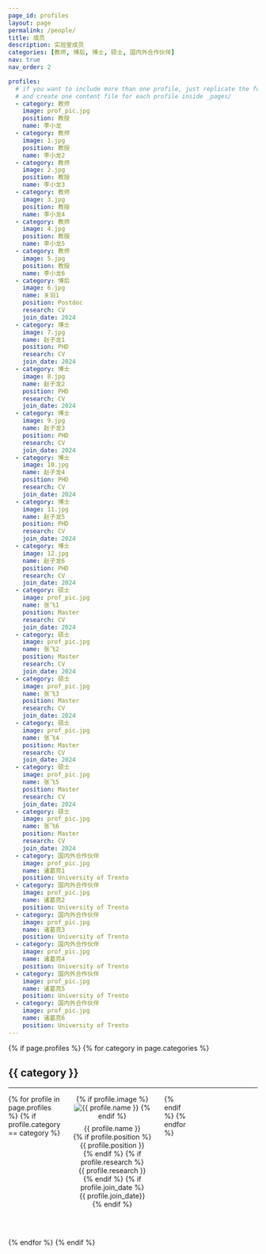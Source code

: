 ```yaml
---
page_id: profiles
layout: page
permalink: /people/
title: 成员
description: 实验室成员
categories: [教师, 博后, 博士, 硕士, 国内外合作伙伴]
nav: true
nav_order: 2

profiles:
  # if you want to include more than one profile, just replicate the following block
  # and create one content file for each profile inside _pages/
  - category: 教师
    image: prof_pic.jpg
    position: 教授
    name: 李小龙
  - category: 教师
    image: 1.jpg
    position: 教授
    name: 李小龙2
  - category: 教师
    image: 2.jpg
    position: 教授
    name: 李小龙3
  - category: 教师
    image: 3.jpg
    position: 教授
    name: 李小龙4
  - category: 教师
    image: 4.jpg
    position: 教授
    name: 李小龙5
  - category: 教师
    image: 5.jpg
    position: 教授
    name: 李小龙6
  - category: 博后
    image: 6.jpg
    name: 关羽1
    position: Postdoc
    research: CV
    join_date: 2024
  - category: 博士
    image: 7.jpg
    name: 赵子龙1
    position: PHD
    research: CV
    join_date: 2024
  - category: 博士
    image: 8.jpg
    name: 赵子龙2
    position: PHD
    research: CV
    join_date: 2024
  - category: 博士
    image: 9.jpg
    name: 赵子龙3
    position: PHD
    research: CV
    join_date: 2024
  - category: 博士
    image: 10.jpg
    name: 赵子龙4
    position: PHD
    research: CV
    join_date: 2024
  - category: 博士
    image: 11.jpg
    name: 赵子龙5
    position: PHD
    research: CV
    join_date: 2024
  - category: 博士
    image: 12.jpg
    name: 赵子龙6
    position: PHD
    research: CV
    join_date: 2024
  - category: 硕士
    image: prof_pic.jpg
    name: 张飞1
    position: Master
    research: CV
    join_date: 2024
  - category: 硕士
    image: prof_pic.jpg
    name: 张飞2
    position: Master
    research: CV
    join_date: 2024
  - category: 硕士
    image: prof_pic.jpg
    name: 张飞3
    position: Master
    research: CV
    join_date: 2024
  - category: 硕士
    image: prof_pic.jpg
    name: 张飞4
    position: Master
    research: CV
    join_date: 2024
  - category: 硕士
    image: prof_pic.jpg
    name: 张飞5
    position: Master
    research: CV
    join_date: 2024
  - category: 硕士
    image: prof_pic.jpg
    name: 张飞6
    position: Master
    research: CV
    join_date: 2024
  - category: 国内外合作伙伴
    image: prof_pic.jpg
    name: 诸葛亮1
    position: University of Trento
  - category: 国内外合作伙伴
    image: prof_pic.jpg
    name: 诸葛亮2
    position: University of Trento
  - category: 国内外合作伙伴
    image: prof_pic.jpg
    name: 诸葛亮3
    position: University of Trento
  - category: 国内外合作伙伴
    image: prof_pic.jpg
    name: 诸葛亮4
    position: University of Trento
  - category: 国内外合作伙伴
    image: prof_pic.jpg
    name: 诸葛亮5
    position: University of Trento
  - category: 国内外合作伙伴
    image: prof_pic.jpg
    name: 诸葛亮6
    position: University of Trento
---
```


<style>
  .category-section {
    margin-bottom: 60px;
  }
  .profile-grid {
    display: grid;
    grid-template-columns: repeat(5, 1fr);
    gap: 10px;
  }
  .profile {
    text-align: center;
    width: 190px;
  }
  .profile img {
    max-width: 100%;
    height: auto;
    border-radius: 10%;
  }
  .profile-info {
    margin-top: 8px;
  }
</style>


<div class="post">
  <article>
    {% if page.profiles %}
      {% for category in page.categories %}
        <div class="category-section">
          <h2>{{ category }}</h2>
          <hr />
          <div class="profile-grid">
            {% for profile in page.profiles %}
              {% if profile.category == category %}
                <div class="profile">
                  {% if profile.image %}
                    <img src="/assets/img/{{ profile.image }}" alt="{{ profile.name }}">
                  {% endif %}
                  <div class="profile-info">
                    <div>{{ profile.name }}</div>
                    {% if profile.position %}
                        <div>{{ profile.position }}</div>
                    {% endif %}
                    {% if profile.research %}
                        <div>{{ profile.research }}</div>
                    {% endif %}
                    {% if profile.join_date %}
                        <div>{{ profile.join_date}}</div>
                    {% endif %}
                  </div>
                </div>
              {% endif %}
            {% endfor %}
          </div>
        </div>
      {% endfor %}
    {% endif %}
  </article>
</div>
